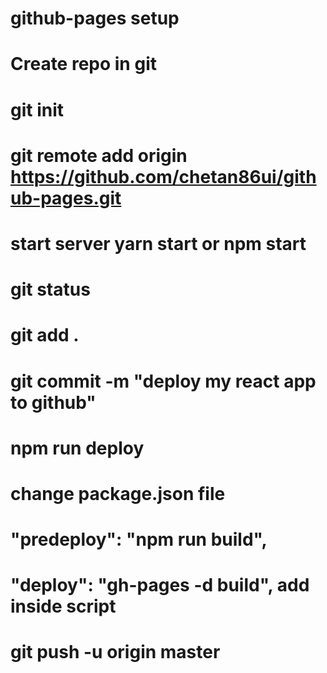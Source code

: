 # github-pages setup

# 
# Create repo in git
# git init
# git remote add origin https://github.com/chetan86ui/github-pages.git
# start server yarn start or npm start
# git status
# git add .
# git commit -m "deploy my react app to github"
# npm run deploy
# change package.json file 
# "predeploy": "npm run build",
# "deploy": "gh-pages -d build", add inside script 
# git push -u origin master
